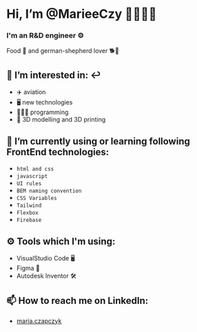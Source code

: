  # Hi, I’m @MarieeCzy 🙋🏽‍♀️👋 
### I'm an R&D engineer ⚙️ 
Food 🍔 and german-shepherd lover 🐕🐺

## 👀 I’m interested in: ↩️
 - ✈️    aviation 
- 🖥   new technologies 
 - 👩🏽‍💻   programming  
 - 🧊   3D modelling and 3D printing 

## 🌱 I’m currently using or learning following FrontEnd technologies:

-  `html and css` 
-  `javascript`
-  `UI rules`
-  `BEM naming convention`
-  `CSS Variables`
-  `Tailwind`
-  `Flexbox`
-  `Firebase`

## ⚙️ Tools which I'm using:

- VisualStudio Code 🖥
- Figma 🎨
- Autodesk Inventor 🛠

## 📫 How to reach me on LinkedIn: 
- [maria.czapczyk](https://www.linkedin.com/in/maria-czapczyk/)

<!---
MarieeCzy/MarieeCzy is a ✨ special ✨ repository because its `README.md` (this file) appears on your GitHub profile.
You can click the Preview link to take a look at your changes.
--->
